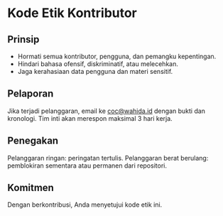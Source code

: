 # Kode Etik Kontributor

## Prinsip

- Hormati semua kontributor, pengguna, dan pemangku kepentingan.
- Hindari bahasa ofensif, diskriminatif, atau melecehkan.
- Jaga kerahasiaan data pengguna dan materi sensitif.

## Pelaporan

Jika terjadi pelanggaran, email ke coc@wahida.id dengan bukti dan kronologi. Tim inti akan merespon maksimal 3 hari kerja.

## Penegakan

Pelanggaran ringan: peringatan tertulis.
Pelanggaran berat berulang: pemblokiran sementara atau permanen dari repositori.

## Komitmen

Dengan berkontribusi, Anda menyetujui kode etik ini.
